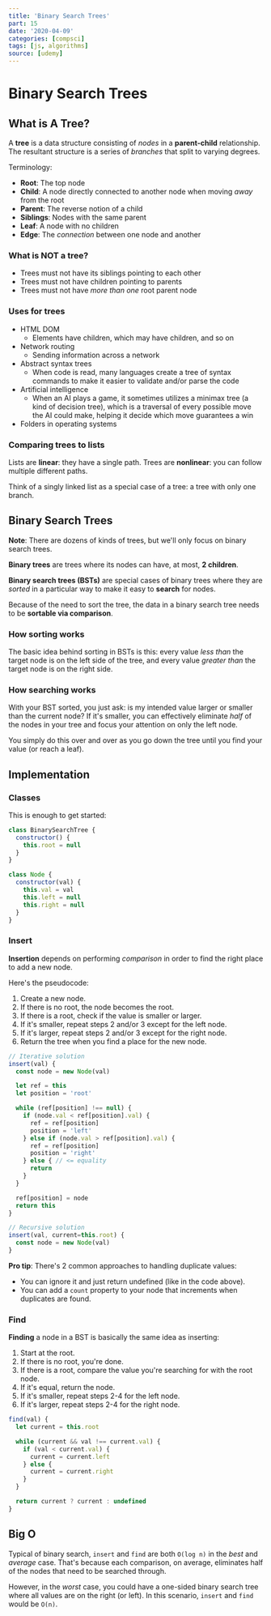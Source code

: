 ```yaml
---
title: 'Binary Search Trees'
part: 15
date: '2020-04-09'
categories: [compsci]
tags: [js, algorithms]
source: [udemy]
---
```


# Binary Search Trees

## What is A Tree?

A **tree** is a data structure consisting of *nodes* in a **parent-child** relationship. The resultant structure is a series of *branches* that split to varying degrees.

Terminology:

* **Root**: The top node
* **Child**: A node directly connected to another node when moving *away* from the root
* **Parent**: The reverse notion of a child
* **Siblings**: Nodes with the same parent
* **Leaf**: A node with no children
* **Edge**: The *connection* between one node and another

### What is NOT a tree?

* Trees must not have its siblings pointing to each other
* Trees must not have children pointing to parents
* Trees must not have *more than one* root parent node

### Uses for trees

* HTML DOM
  * Elements have children, which may have children, and so on
* Network routing
  * Sending information across a network
* Abstract syntax trees
  * When code is read, many languages create a tree of syntax commands to make it easier to validate and/or parse the code
* Artificial intelligence
  * When an AI plays a game, it sometimes utilizes a minimax tree (a kind of decision tree), which is a traversal of every possible move the AI could make, helping it decide which move guarantees a win
* Folders in operating systems

### Comparing trees to lists

Lists are **linear**: they have a single path. Trees are **nonlinear**: you can follow multiple different paths.

Think of a singly linked list as a special case of a tree: a tree with only one branch.

## Binary Search Trees

**Note**: There are dozens of kinds of trees, but we'll only focus on binary search trees.

**Binary trees** are trees where its nodes can have, at most, **2 children**.

**Binary search trees (BSTs)** are special cases of binary trees where they are *sorted* in a particular way to make it easy to **search** for nodes.

Because of the need to sort the tree, the data in a binary search tree needs to be **sortable via comparison**.

### How sorting works

The basic idea behind sorting in BSTs is this: every value *less than* the target node is on the left side of the tree, and every value *greater than* the target node is on the right side.

### How searching works

With your BST sorted, you just ask: is my intended value larger or smaller than the current node? If it's smaller, you can effectively eliminate *half* of the nodes in your tree and focus your attention on only the left node.

You simply do this over and over as you go down the tree until you find your value (or reach a leaf).

## Implementation

### Classes

This is enough to get started:

```js
class BinarySearchTree {
  constructor() {
    this.root = null
  }
}

class Node {
  constructor(val) {
    this.val = val
    this.left = null
    this.right = null
  }
}
```

### Insert

**Insertion** depends on performing *comparison* in order to find the right place to add a new node.

Here's the pseudocode:

1. Create a new node.
2. If there is no root, the node becomes the root.
3. If there is a root, check if the value is smaller or larger.
4. If it's smaller, repeat steps 2 and/or 3 except for the left node.
5. If it's larger, repeat steps 2 and/or 3 except for the right node.
6. Return the tree when you find a place for the new node.

```js
// Iterative solution
insert(val) {
  const node = new Node(val)

  let ref = this
  let position = 'root'

  while (ref[position] !== null) {
    if (node.val < ref[position].val) {
      ref = ref[position]
      position = 'left'
    } else if (node.val > ref[position].val) {
      ref = ref[position]
      position = 'right'
    } else { // <= equality
      return
    }
  }

  ref[position] = node
  return this
}

// Recursive solution
insert(val, current=this.root) {
  const node = new Node(val)
}
```

**Pro tip**: There's 2 common approaches to handling duplicate values:

* You can ignore it and just return undefined (like in the code above).
* You can add a `count` property to your node that increments when duplicates are found.

### Find

**Finding** a node in a BST is basically the same idea as inserting:

1. Start at the root.
2. If there is no root, you're done.
3. If there is a root, compare the value you're searching for with the root node.
4. If it's equal, return the node.
5. If it's smaller, repeat steps 2-4 for the left node.
6. If it's larger, repeat steps 2-4 for the right node.

```js
find(val) {
  let current = this.root

  while (current && val !== current.val) {
    if (val < current.val) {
      current = current.left
    } else {
      current = current.right
    }
  }

  return current ? current : undefined
}
```

## Big O

Typical of binary search, `insert` and `find` are both `O(log n)` in the *best* and *average* case. That's because each comparison, on average, eliminates half of the nodes that need to be searched through.

However, in the *worst* case, you could have a one-sided binary search tree where all values are on the right (or left). In this scenario, `insert` and `find ` would be `O(n)`.